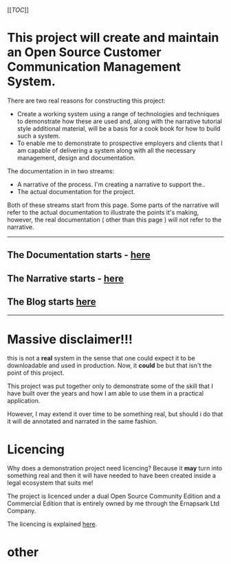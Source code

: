 [[_TOC_]]

# This project will create and maintain an Open Source Customer Communication Management System.

There are two real reasons for constructing this project:

- Create a working system using a range of technologies and techniques to demonstrate how these are used and, along with the narrative tutorial style additional material, will be a basis for a cook book for how to build such a system.
- To enable me to demonstrate to prospective employers and clients that I am capable of delivering a system along with all the necessary management, design and documentation.

The documentation in in two streams:
- A narrative of the process. I'm creating a narrative to support the..
- The actual documentation for the project.

Both of these streams start from this page. Some parts of the narrative will refer to the actual documentation to illustrate the points it's making, however, the real documentation ( other than this page ) will not refer to the narrative. 

----
## The Documentation starts - [here](/Open-Source-Customer-Communication-Management-System-Project/Open-Source-Customer-Communication-System)

## The Narrative starts - [here](/Open-Source-Customer-Communication-Management-System-Project/Narrative)  

## The Blog starts [here](/OpenCCM-Blog)

----

# Massive disclaimer!!!
this is not a **real** system in the sense that one could expect it to be downloadable and used in production. Now, it **could** be but that isn't the point of this project.  

This project was put together only to demonstrate some of the skill that I have built over the years and how I am able to use them in a practical application. 

However, I may extend it over time to be something real, but should i do that it will de annotated and narrated in the same fashion. 

# Licencing  
Why does a demonstration project need licencing? Because it **may** turn into something real and then it will have needed to have been created inside a legal ecosystem that suits me!

The project is licenced under a dual Open Source Community Edition and a Commercial Edition that is entirely owned by me through the Ernapsark Ltd Company.  

The licencing is explained [here](/Open-Source-Customer-Communication-Management-System-Project/Open-Source-Customer-Communication-System/Licencing).

# other